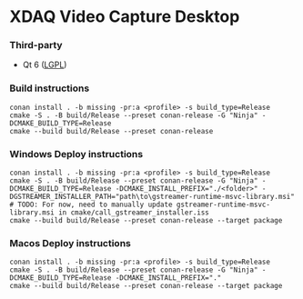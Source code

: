 # XDAQ Video Capture Desktop

### Third-party

* Qt 6 ([LGPL](http://doc.qt.io/qt-6/lgpl.html))

### Build instructions
    conan install . -b missing -pr:a <profile> -s build_type=Release
    cmake -S . -B build/Release --preset conan-release -G "Ninja" -DCMAKE_BUILD_TYPE=Release
    cmake --build build/Release --preset conan-release

### Windows Deploy instructions
    conan install . -b missing -pr:a <profile> -s build_type=Release
    cmake -S . -B build/Release --preset conan-release -G "Ninja" -DCMAKE_BUILD_TYPE=Release -DCMAKE_INSTALL_PREFIX="./<folder>" -DGSTREAMER_INSTALLER_PATH="path\to\gstreamer-runtime-msvc-library.msi"
    # TODO: For now, need to manually update gstreamer-runtime-msvc-library.msi in cmake/call_gstreamer_installer.iss
    cmake --build build/Release --preset conan-release --target package

### Macos Deploy instructions
    conan install . -b missing -pr:a <profile> -s build_type=Release
    cmake -S . -B build/Release --preset conan-release -G "Ninja" -DCMAKE_BUILD_TYPE=Release -DCMAKE_INSTALL_PREFIX="."
    cmake --build build/Release --preset conan-release --target package